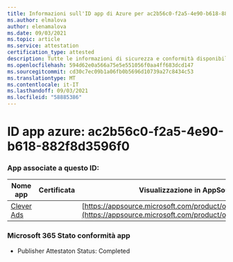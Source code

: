 ```yaml
---
title: Informazioni sull'ID app di Azure per ac2b56c0-f2a5-4e90-b618-882f8d3596f0
ms.author: elmalova
author: elenamalova
ms.date: 09/03/2021
ms.topic: article
ms.service: attestation
certification_type: attested
description: Tutte le informazioni di sicurezza e conformità disponibili per ac2b56c0-f2a5-4e90-b618-882f8d3596f0.
ms.openlocfilehash: 594d62e0a566a75e5e551056f0aa4ff683dcd147
ms.sourcegitcommit: cd30c7ec09b1a06fb0b5696d10739a27c8434c53
ms.translationtype: MT
ms.contentlocale: it-IT
ms.lasthandoff: 09/03/2021
ms.locfileid: "58885386"
---
```

# <a name="azure-app-id-ac2b56c0-f2a5-4e90-b618-882f8d3596f0"></a>ID app azure: ac2b56c0-f2a5-4e90-b618-882f8d3596f0


### <a name="apps-associated-with-this-id"></a>App associate a questo ID:
| **Nome app** | **Certificata** | **Visualizzazione in AppSource** |
|--------------|---------------|-----------------------|
| [Clever Ads](https://docs.microsoft.com/microsoft-365-app-certification/forward/WA200001182) |  | [https://appsource.microsoft.com/product/office/WA200001182](https://appsource.microsoft.com/product/office/WA200001182) |

### <a name="microsoft-365-app-compliance-status"></a>Microsoft 365 Stato conformità app
- Publisher Attestaton Status: Completed

